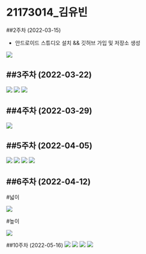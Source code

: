 # 21173014_김유빈

##2주차 (2022-03-15)
- 안드로이드 스튜디오 설치 && 깃허브 가입 및 저장소 생성

<img width="" height="" src="./pic/2st.PNG"></img>

##3주차 (2022-03-22)
-
<img width="" height="" src="./pic/첫화면.PNG"></img>
<img width="" height="" src="./pic/전화걸기.PNG"></img>
<img width="" height="" src="./pic/네이버.PNG"></img>

##4주차 (2022-03-29)
-
<img width="" height="" src="./pic/3st.PNG"></img>

##5주차 (2022-04-05)
-
<img width="" height="" src="./pic/5st사진1.PNG"></img>
<img width="" height="" src="./pic/5st사진2.PNG"></img>
<img width="" height="" src="./pic/소스파일1.PNG"></img>
<img width="" height="" src="./pic/소스파일2.PNG"></img>

##6주차 (2022-04-12)
-
#넓이

<img width="" height="" src="./pic/6st넓이.png"></img>

#높이

<img width="" height="" src="./pic/6st높이.png"></img>

##10주차 (2022-05-16)
<img width="" height="" src="./pic/mike.png"></img>
<img width="" height="" src="./pic/메뉴.png"></img>
<img width="" height="" src="./pic/요청코드.png"></img>
<img width="" height="" src="./pic/기본.png"></img>
